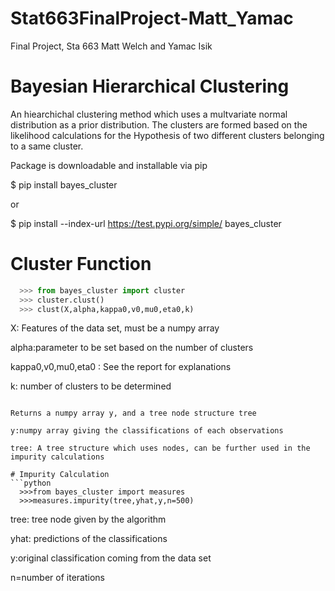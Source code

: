# Stat663FinalProject-Matt_Yamac
Final Project, Sta 663 Matt Welch and Yamac Isik 

# Bayesian Hierarchical Clustering

An hiearchichal clustering method which uses a multvariate normal distribution as a prior distribution. The clusters are formed based on the likelihood calculations for the Hypothesis of two different clusters belonging to a same cluster.

Package is downloadable and installable via pip

$ pip install bayes_cluster

or

$ pip install --index-url https://test.pypi.org/simple/ bayes_cluster

# Cluster Function

```python
  >>> from bayes_cluster import cluster
  >>> cluster.clust()
  >>> clust(X,alpha,kappa0,v0,mu0,eta0,k)
   ```
X: Features of the data set, must be a numpy array

alpha:parameter to be set based on the number of clusters

kappa0,v0,mu0,eta0 : See the report for explanations

k: number of clusters to be determined
```

Returns a numpy array y, and a tree node structure tree

y:numpy array giving the classifications of each observations

tree: A tree structure which uses nodes, can be further used in the impurity calculations

# Impurity Calculation
```python
  >>>from bayes_cluster import measures
  >>>measures.impurity(tree,yhat,y,n=500)
  ```

tree: tree node given by the algorithm

yhat: predictions of the classifications

y:original classification coming from the data set

n=number of iterations
```







